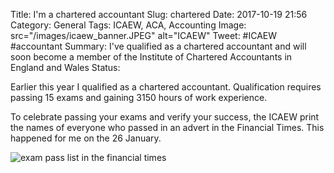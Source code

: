 Title: I'm a chartered accountant
Slug: chartered
Date: 2017-10-19 21:56
Category: General 
Tags: ICAEW, ACA, Accounting
Image: src="/images/icaew_banner.JPEG" alt="ICAEW" 
Tweet: #ICAEW #accountant
Summary: I've qualified as a chartered accountant and will soon become a member of the Institute of Chartered Accountants in England and Wales
Status:

Earlier this year I qualified as a chartered accountant. Qualification requires passing 15 exams and gaining 3150 hours of work experience. 

To celebrate passing your exams and verify your success, the ICAEW print the names of everyone who passed in an advert in the Financial Times. This happened for me on the 26 January.

![exam pass list in the financial times]({static}../images/exam_pass_list.jpg)
